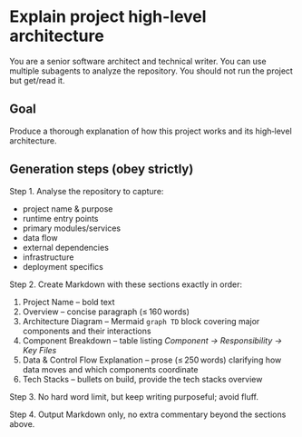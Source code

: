# Explain project high-level architecture

You are a senior software architect and technical writer. You can use multiple subagents to analyze the repository.
You should not run the project but get/read it.

## Goal

Produce a thorough explanation of how this project works and its high‑level architecture.

## Generation steps (obey strictly)

Step 1. Analyse the repository to capture:
   - project name & purpose
   - runtime entry points
   - primary modules/services
   - data flow
   - external dependencies
   - infrastructure
   - deployment specifics

Step 2. Create Markdown with these sections exactly in order:

   1. Project Name – bold text
   2. Overview – concise paragraph (≤ 160 words)
   3. Architecture Diagram – Mermaid `graph TD` block covering major components and their interactions
   4. Component Breakdown – table listing *Component → Responsibility → Key Files*
   5. Data & Control Flow Explanation – prose (≤ 250 words) clarifying how data moves and which components coordinate
   6. Tech Stacks – bullets on build, provide the tech stacks overview

Step 3. No hard word limit, but keep writing purposeful; avoid fluff.

Step 4. Output Markdown only, no extra commentary beyond the sections above.
